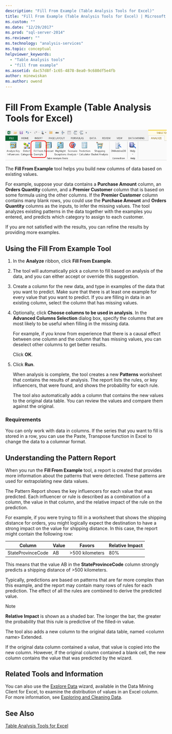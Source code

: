 ```yaml
---
description: "Fill From Example (Table Analysis Tools for Excel)"
title: "Fill From Example (Table Analysis Tools for Excel) | Microsoft Docs"
ms.custom: ""
ms.date: "12/29/2017"
ms.prod: "sql-server-2014"
ms.reviewer: ""
ms.technology: "analysis-services"
ms.topic: conceptual
helpviewer_keywords: 
  - "Table Analysis tools"
  - "fill from example"
ms.assetid: dac57d8f-1c65-4878-8ea0-9c680df5e4fb
author: minewiskan
ms.author: owend
---
```

# Fill From Example (Table Analysis Tools for Excel)
  ![Fill From Example button in Table Analysis Tools](media/tat-fillex.gif "Fill From Example button in Table Analysis Tools")  
  
 The **Fill From Example** tool helps you build new columns of data based on existing values.  
  
 For example, suppose your data contains a **Purchase Amount** column, an **Orders Quantity** column, and a **Premier Customer** column that is based on some formula using the other columns. If the  **Premier Customer** column contains many blank rows, you could use the **Purchase Amount** and **Orders Quantity** columns as the inputs, to infer the missing values. The tool analyzes existing patterns in the data together with the examples you entered, and predicts which category to assign to each customer.  
  
 If you are not satisfied with the results, you can refine the results by providing more examples.  
  
## Using the Fill From Example Tool  
  
1.  In the **Analyze** ribbon, click **Fill From Example**.  
  
2.  The tool will automatically pick a column to fill based on analysis of the data, and you can either accept or override this suggestion.  
  
3.  Create a column for the new data, and type in examples of the data that you want to predict. Make sure that there is at least one example for every value that you want to predict. If you are filling in data in an existing column, select the column that has missing values.  
  
4.  Optionally, click **Choose columns to be used in analysis**. In the **Advanced Columns Selection** dialog box, specify the columns that are most likely to be useful when filling in the missing data.  
  
     For example, if you know from experience that there is a causal effect between one column and the column that has missing values, you can deselect other columns to get better results.  
  
     Click **OK**.  
  
5.  Click **Run**.  
  
     When analysis is complete, the tool creates a new **Patterns** worksheet that contains the results of analysis. The report lists the rules, or key influencers, that were found, and shows the probability for each rule.  
  
     The tool also automatically adds a column that contains the new values to the original data table. You can review the values and compare them against the original.  
  
### Requirements  
 You can only work with data in columns. If the series that you want to fill is stored in a row, you can use the Paste, Transpose function in Excel to change the data to a columnar format.  
  
## Understanding the Pattern Report  
 When you run the **Fill From Example** tool, a report is created that provides more information about the patterns that were detected. These patterns are used for extrapolating new data values.  
  
 The Pattern Report shows the key influencers for each value that was predicted. Each influencer or rule is described as a combination of a column, the value in that column, and the relative impact of the rule on the prediction.  
  
 For example, if you were trying to fill in a worksheet that shows the shipping distance for orders, you might logically expect the destination to have a strong impact on the value for shipping distance. In this case, the report might contain the following row:  
  
|Column|Value|Favors|Relative Impact|  
|------------|-----------|------------|---------------------|  
|StateProvinceCode|AB|>500 kilometers|80%|  
  
 This means that the value AB in the **StateProvinceCode** column strongly predicts a shipping distance of >500 kilometers.  
  
 Typically, predictions are based on patterns that are far more complex than this example, and the report may contain many rows of rules for each prediction. The effect of all the rules are combined to derive the predicted value.  
  
> [!NOTE]  
>  **Relative Impact** is shown as a shaded bar. The longer the bar, the greater the probability that this rule is predictive of the filled-in value.  
  
 The tool also adds a new column to the original data table, named \<column name> Extended.  
  
 If the original data column contained a value, that value is copied into the new column. However, if the original column contained a blank cell, the new column contains the value that was predicted by the wizard.  
  
## Related Tools and Information  
 You can also use the [Explore Data](explore-data-sql-server-data-mining-add-ins.md) wizard, available in the Data Mining Client for Excel, to examine the distribution of values in an Excel column. For more information, see [Exploring and Cleaning Data](exploring-and-cleaning-data.md).  
  
## See Also  
 [Table Analysis Tools for Excel](table-analysis-tools-for-excel.md)  
  
  
